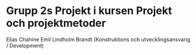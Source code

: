 # Grupp 2s Projekt i kursen Projekt och projektmetoder
Elias Chahine
Emil Lindholm Brandt (Konstruktions och utvecklingsansvarig / Development)

